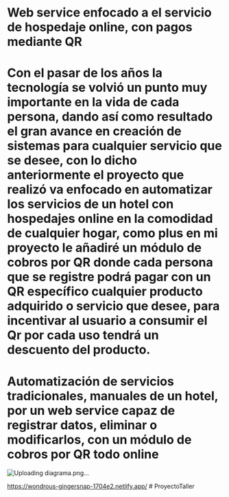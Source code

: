 # Web service enfocado a el servicio de hospedaje online, con pagos mediante QR 

# Con el pasar de los años la tecnología se volvió un punto muy importante en la vida de cada persona, dando así como resultado el gran avance en creación de sistemas para cualquier servicio que se desee, con lo dicho anteriormente el proyecto que realizó va enfocado en automatizar los servicios de un hotel con hospedajes online en la comodidad de cualquier hogar, como plus en mi proyecto le añadiré un módulo de cobros por QR donde cada persona que se registre podrá pagar con un QR específico cualquier producto adquirido o servicio que desee, para incentivar al usuario a consumir el Qr por cada uso tendrá un descuento del producto.

# Automatización de servicios tradicionales, manuales de un hotel, por un web service capaz de registrar datos, eliminar o modificarlos, con un módulo de cobros por QR todo online
![Uploading diagrama.png…]()




https://wondrous-gingersnap-1704e2.netlify.app/
#   P r o y e c t o T a l l e r 
 
 
